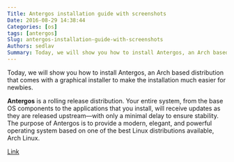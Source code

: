 ```yaml
---
Title: Antergos installation guide with screenshots
Date: 2016-08-29 14:38:44
Categories: [os]
tags: [antergos]
Slug: antergos-installation-guide-with-screenshots
Authors: sedlav
Summary: Today, we will show you how to install Antergos, an Arch based distribution that comes with a graphical installer to make the installation much easi
---
```


Today, we will show you how to install Antergos, an Arch based distribution that comes with a graphical installer to make the installation much easier for newbies.

**Antergos** is a rolling release distribution. Your entire system, from the base OS components to the applications that you install, will receive updates as they are released upstream—with only a minimal delay to ensure stability.
The purpose of Antergos is to provide a modern, elegant, and powerful operating system based on one of the best Linux distributions available, Arch Linux.

[Link](http://www.ostechnix.com/antergos-installation-guide-screenshots/)

